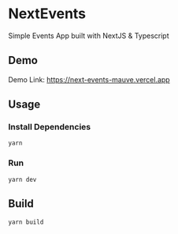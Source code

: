 # NextEvents

Simple Events App built with NextJS & Typescript

## Demo

Demo Link: https://next-events-mauve.vercel.app

## Usage

### Install Dependencies

```
yarn
```

### Run

```
yarn dev
```

## Build

```
yarn build
```
